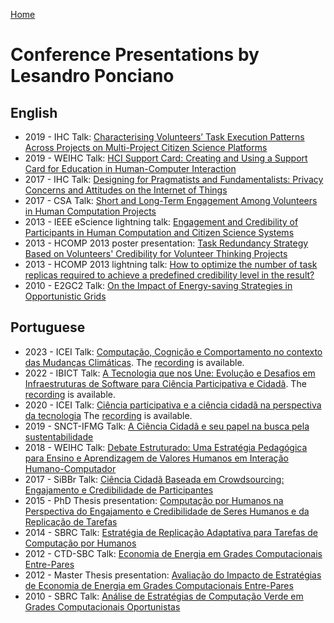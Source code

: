 [Home](https://lesandrop.github.io)


# Conference Presentations by Lesandro Ponciano

## English
* 2019 - IHC Talk: [Characterising Volunteers’ Task Execution Patterns Across Projects on Multi-Project Citizen Science Platforms](LesandroPonciano-IHC2019.pdf)
* 2019 - WEIHC Talk: [HCI Support Card: Creating and Using a Support Card for Education in Human-Computer Interaction](LesandroPonciano-WEIHC2019.pdf)
* 2017 - IHC Talk: [Designing for Pragmatists and Fundamentalists: Privacy Concerns and Attitudes on the Internet of Things](LesandroPonciano-IHC2017.pdf)
* 2017 - CSA Talk: [Short and Long-Term Engagement Among Volunteers in Human Computation Projects](LesandroPonciano-CitSci2017.pdf)
* 2013 - IEEE eScience lightning talk: [Engagement and Credibility of Participants in Human Computation and Citizen Science Systems](LesandroPonciano-IEEE-escience2014.pdf)
* 2013 - HCOMP 2013 poster presentation: [Task Redundancy Strategy Based on Volunteers' Credibility for Volunteer Thinking Projects](LesandroPonciano-HCOMP2013-poster.pdf)
* 2013 - HCOMP 2013 lightning talk: [How to optimize the number of task replicas required to
achieve a predefined credibility level in the result?](LesandroPonciano-HCOMP2013-LightningTalk.pdf)
* 2010 - E2GC2 Talk: [On the Impact of Energy-saving Strategies in Opportunistic Grids](LesandroPonciano-E2GC22010.pdf)

## Portuguese
* 2023 - ICEI Talk: [Computação, Cognição e Comportamento no contexto das Mudanças Climáticas](LesandroPonciano-ICEITalk2023.pdf). The [recording](https://www.youtube.com/watch?v=KWoeCAm6bGg) is available.
* 2022 - IBICT Talk: [A Tecnologia que nos Une: Evolução e Desafios em Infraestruturas de Software para Ciência Participativa e Cidadã](LesandroPonciano-LançamentoPlataformaCivis-IBICT2022.pdf). The [recording](https://www.youtube.com/watch?v=_nPqmcq0gos) is available. 
* 2020 - ICEI Talk: [Ciência participativa e a ciência cidadã na perspectiva da tecnologia](LesandroPonciano-ICEITalk2020.pdf)  The [recording](https://www.youtube.com/watch?v=woBTAbTDKy4) is available.
* 2019 - SNCT-IFMG Talk: [A Ciência Cidadã e seu papel na busca pela sustentabilidade](LesandroPonciano-SNCT-IFMG2019.pdf)
* 2018 - WEIHC Talk: [Debate Estruturado: Uma Estratégia Pedagógica para Ensino e Aprendizagem de Valores Humanos em Interação Humano-Computador](LesandroPonciano-WEIHC2018.pdf)
* 2017 - SiBBr Talk: [Ciência Cidadã Baseada em Crowdsourcing: Engajamento e Credibilidade de Participantes](LesandroPonciano-SIBBR2017.pdf)
* 2015 - PhD Thesis presentation: [Computação por Humanos na Perspectiva do Engajamento e Credibilidade de Seres Humanos e da Replicação de Tarefas](LesandroPonciano-DefesaTese2015.pdf)
* 2014 - SBRC Talk: [Estratégia de Replicação Adaptativa para Tarefas de Computação por Humanos](LesandroPonciano-SBRC2014.pdf)
* 2012 - CTD-SBC Talk: [Economia de Energia em Grades Computacionais Entre-Pares](LesandroPOnciano-CTD-SBC-2012.pdf)
* 2012 - Master Thesis presentation: [Avaliação do Impacto de Estratégias de Economia de Energia em Grades Computacionais Entre-Pares](LesandroPonciano-DefesaDissertacao-2011.pdf)
* 2010 - SBRC Talk: [Análise de Estratégias de Computação Verde em Grades Computacionais Oportunistas](LesandroPonciano-SBRC2010.pdf)
